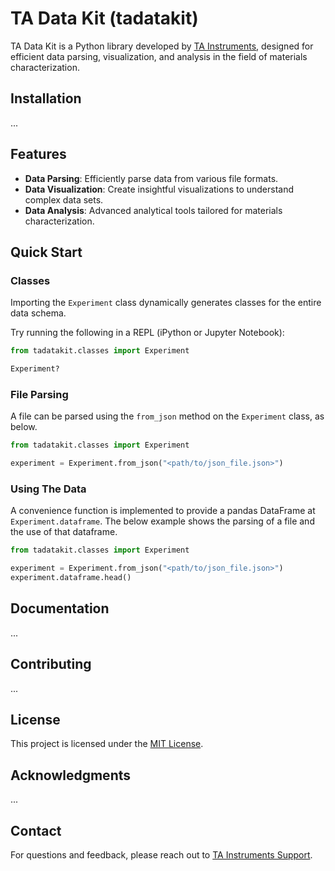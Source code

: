 # TA Data Kit (tadatakit)

TA Data Kit is a Python library developed by [TA Instruments](https://www.tainstruments.com/), designed for efficient data parsing, visualization, and analysis in the field of materials characterization.

## Installation

...

## Features

* **Data Parsing**: Efficiently parse data from various file formats.
* **Data Visualization**: Create insightful visualizations to understand complex data sets.
* **Data Analysis**: Advanced analytical tools tailored for materials characterization.

## Quick Start

### Classes

Importing the `Experiment` class dynamically generates classes for the entire data schema.

Try running the following in a REPL (iPython or Jupyter Notebook):

```python
from tadatakit.classes import Experiment

Experiment?
```

### File Parsing

A file can be parsed using the `from_json` method on the `Experiment` class, as below.

```python
from tadatakit.classes import Experiment

experiment = Experiment.from_json("<path/to/json_file.json>")
```

### Using The Data

A convenience function is implemented to provide a pandas DataFrame at `Experiment.dataframe`. The below example shows the parsing of a file and the use of that dataframe.

```python
from tadatakit.classes import Experiment

experiment = Experiment.from_json("<path/to/json_file.json>")
experiment.dataframe.head()
```


## Documentation

...

## Contributing

...

## License

This project is licensed under the [MIT License](LICENSE).

## Acknowledgments
...

## Contact
For questions and feedback, please reach out to [TA Instruments Support](mailto:tainstruments@waters.com).